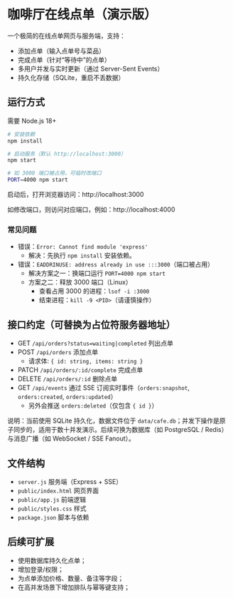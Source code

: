 # 咖啡厅在线点单（演示版）

一个极简的在线点单网页与服务端，支持：
- 添加点单（输入点单号与菜品）
- 完成点单（针对“等待中”的点单）
- 多用户并发与实时更新（通过 Server-Sent Events）
- 持久化存储（SQLite，重启不丢数据）

## 运行方式

需要 Node.js 18+

```bash
# 安装依赖
npm install

# 启动服务（默认 http://localhost:3000）
npm start

# 如 3000 端口被占用，可临时改端口
PORT=4000 npm start
```

启动后，打开浏览器访问：http://localhost:3000

如修改端口，则访问对应端口，例如：http://localhost:4000

### 常见问题

- 错误：`Error: Cannot find module 'express'`
  - 解决：先执行 `npm install` 安装依赖。
- 错误：`EADDRINUSE: address already in use :::3000`（端口被占用）
  - 解决方案之一：换端口运行 `PORT=4000 npm start`
  - 方案之二：释放 3000 端口（Linux）
    - 查看占用 3000 的进程：`lsof -i :3000`
    - 结束进程：`kill -9 <PID>`（请谨慎操作）

## 接口约定（可替换为占位符服务器地址）

- GET `/api/orders?status=waiting|completed` 列出点单
- POST `/api/orders` 添加点单
  - 请求体: `{ id: string, items: string }`
- PATCH `/api/orders/:id/complete` 完成点单
- DELETE `/api/orders/:id` 删除点单
- GET `/api/events` 通过 SSE 订阅实时事件（`orders:snapshot`, `orders:created`, `orders:updated`）
  - 另外会推送 `orders:deleted`（仅包含 `{ id }`）

说明：当前使用 SQLite 持久化，数据文件位于 `data/cafe.db`；并发下操作是原子同步的，适用于数十并发演示。后续可换为数据库（如 PostgreSQL / Redis）与消息广播（如 WebSocket / SSE Fanout）。

## 文件结构

- `server.js` 服务端（Express + SSE）
- `public/index.html` 网页界面
- `public/app.js` 前端逻辑
- `public/styles.css` 样式
- `package.json` 脚本与依赖

## 后续可扩展

- 使用数据库持久化点单；
- 增加登录/权限；
- 为点单添加价格、数量、备注等字段；
- 在高并发场景下增加排队与幂等键支持；
